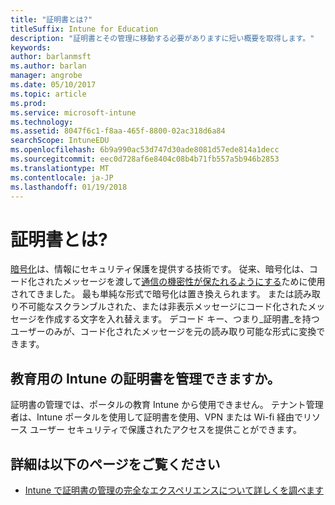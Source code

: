 ```yaml
---
title: "証明書とは?"
titleSuffix: Intune for Education
description: "証明書とその管理に移動する必要がありますに短い概要を取得します。"
keywords: 
author: barlanmsft
ms.author: barlan
manager: angrobe
ms.date: 05/10/2017
ms.topic: article
ms.prod: 
ms.service: microsoft-intune
ms.technology: 
ms.assetid: 8047f6c1-f8aa-465f-8800-02ac318d6a84
searchScope: IntuneEDU
ms.openlocfilehash: 6b9a990ac53d747d30ade8081d57ede814a1decc
ms.sourcegitcommit: eec0d728af6e8404c08b4b71fb557a5b946b2853
ms.translationtype: MT
ms.contentlocale: ja-JP
ms.lasthandoff: 01/19/2018
---
```

# <a name="what-are-certificates"></a>証明書とは?

[暗号化](https://technet.microsoft.com/library/cc962030.aspx)は、情報にセキュリティ保護を提供する技術です。 従来、暗号化は、コード化されたメッセージを渡して[通信の機密性が保たれるようにする](https://technet.microsoft.com/library/cc962019.aspx)ために使用されてきました。 最も単純な形式で暗号化は置き換えられます。 または読み取り不可能なスクランブルされた、または非表示メッセージにコード化されたメッセージを作成する文字を入れ替えます。 デコード キー、つまり_証明書_を持つユーザーのみが、コード化されたメッセージを元の読み取り可能な形式に変換できます。

## <a name="can-i-manage-certificates-in-intune-for-education"></a>教育用の Intune の証明書を管理できますか。

証明書の管理では、ポータルの教育 Intune から使用できません。 テナント管理者は、Intune ポータルを使用して証明書を使用、VPN または Wi-fi 経由でリソース ユーザー セキュリティで保護されたアクセスを提供ことができます。

## <a name="find-out-more"></a>詳細は以下のページをご覧ください

- [Intune で証明書の管理の完全なエクスペリエンスについて詳しくを調べます](https://docs.microsoft.com/intune/deploy-use/secure-resource-access-with-certificate-profiles)
